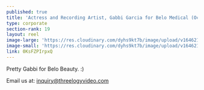 ```yaml
---
published: true
title: 'Actress and Recording Artist, Gabbi Garcia for Belo Medical (October 2017)'
type: corporate
section-rank: 19
layout: reel
image-large: 'https://res.cloudinary.com/dyhs9kt7b/image/upload/v1646214913/Gabbi.jpg'
image-small: 'https://res.cloudinary.com/dyhs9kt7b/image/upload/v1646214913/Gabbi.jpg'
link: 0KsFZPIrpxQ
---
```

Pretty Gabbi for Belo Beauty. :) 

Email us at: inquiry@threelogyvideo.com
